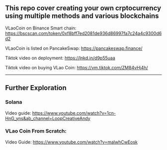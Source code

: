 ## This repo cover creating your own crptocurrency using multiple methods and various blockchains

VLaoCoin on Binance Smart chain: https://bscscan.com/token/0xf8bff7ed2081de936d86997fa7c24a4c9300d6d2

VLaoCoin is listed on PancakeSwap: https://pancakeswap.finance/

Tiktok video on deployment: https://lnkd.in/d9p55uaa

Tiktok video on buying VLao Coin: https://vm.tiktok.com/ZM84vHj4h/

--------------

## Further Exploration
### Solana 

Video guide: https://www.youtube.com/watch?v=1cn-HnG_yns&ab_channel=LoopCreativeAndy



### VLao Coin From Scratch:
Video Guide: https://www.youtube.com/watch?v=malwhCwEosk